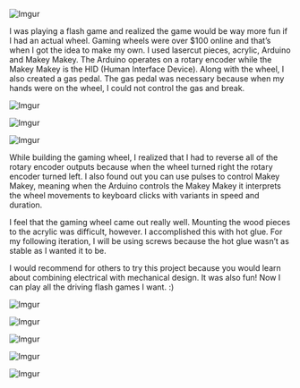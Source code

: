 ![Imgur](https://i.imgur.com/baNmZBw.jpg)

I was playing a flash game and realized the game would be way more fun if I had an actual wheel. Gaming wheels were over $100 online and that’s when I got the idea to make my own. I used lasercut pieces, acrylic, Arduino and Makey Makey. The Arduino operates on a rotary encoder while the Makey Makey is the HID (Human Interface Device). Along with the wheel, I also created a gas pedal. The gas pedal was necessary because when my hands were on the wheel, I could not control the gas and break.

![Imgur](https://i.imgur.com/qFseCSB.gif)

![Imgur](https://i.imgur.com/52M0dNg.jpg)

![Imgur](https://i.imgur.com/N8DQogp.jpg)

While building the gaming wheel, I realized that I had to reverse all of the rotary encoder outputs because when the wheel turned right the rotary encoder turned left. I also found out you can use pulses to control Makey Makey, meaning when the Arduino controls the Makey Makey it interprets the wheel movements to keyboard clicks with variants in speed and duration.

I feel that the gaming wheel came out really well. Mounting the wood pieces to the acrylic was difficult, however. I accomplished this with hot glue. For my following iteration, I will be using screws because the hot glue wasn’t as stable as I wanted it to be.

I would recommend for others to try this project because you would learn about combining electrical with mechanical design. It was also fun! Now I can play all the driving flash games I want. :)

![Imgur](https://i.imgur.com/Oaj3fQY.jpg)

![Imgur](https://i.imgur.com/Yv4UuGc.jpg)

![Imgur](https://i.imgur.com/9Zdhc0z.jpg)

![Imgur](https://i.imgur.com/ujZ9NKt.jpg)

![Imgur](https://i.imgur.com/TIjJU42.jpg)



